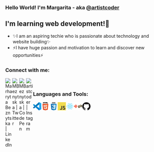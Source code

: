 ### Hello World! I'm Margarita - aka [@artistcoder]

## I'm learning web development!🦄

- ✨I am an aspiring techie who is passionate about technology and website building✨
- ⚡I have huge passion and motivation to learn and discover new opportunities⚡

### Connect with me:

[<img align="left" alt="Marharyta Beznytska | LinkedIn" width="22px" src="https://cdn.jsdelivr.net/npm/simple-icons@v3/icons/linkedin.svg" />][LinkedIn]
[<img align="left" href="https://twitter.com/MBeznytska" alt="MBeznytska | Twitter" width="22px" src="https://cdn.jsdelivr.net/npm/simple-icons@v3/icons/twitter.svg" />][Twitter]
[<img align="left" href="https://codepen.io/MBeznytska" alt="MBeznytska | CodePen" width="22px" src="https://cdn.jsdelivr.net/npm/simple-icons@v3/icons/codepen.svg" />][CodePen]
[<img align="left" href="https://www.instagram.com/artistcoder/" alt="artistcoder | Instagram" width="22px" src="https://cdn.jsdelivr.net/npm/simple-icons@v3/icons/instagram.svg" />][instagram]



<br />

### Languages and Tools:

<img align="left" alt="Visual Studio Code" width="26px" src="https://raw.githubusercontent.com/github/explore/80688e429a7d4ef2fca1e82350fe8e3517d3494d/topics/visual-studio-code/visual-studio-code.png" />
<img align="left" alt="HTML5" width="26px" src="https://raw.githubusercontent.com/github/explore/80688e429a7d4ef2fca1e82350fe8e3517d3494d/topics/html/html.png" />
<img align="left" alt="CSS3" width="26px" src="https://raw.githubusercontent.com/github/explore/80688e429a7d4ef2fca1e82350fe8e3517d3494d/topics/css/css.png" />
<img align="left" alt="JavaScript" width="26px" src="https://raw.githubusercontent.com/github/explore/80688e429a7d4ef2fca1e82350fe8e3517d3494d/topics/javascript/javascript.png" />
<img align="left" alt="React" width="26px" src="https://raw.githubusercontent.com/github/explore/80688e429a7d4ef2fca1e82350fe8e3517d3494d/topics/react/react.png" />
<img align="left" alt="Git" width="26px" src="https://raw.githubusercontent.com/github/explore/80688e429a7d4ef2fca1e82350fe8e3517d3494d/topics/git/git.png" />
<img align="left" alt="GitHub" width="26px" src="https://raw.githubusercontent.com/github/explore/78df643247d429f6cc873026c0622819ad797942/topics/github/github.png" />


<br />

[@artistcoder]: https://www.instagram.com/artistcoder/ 

[LinkedIn]: https://www.linkedin.com/in/marharyta-beznytska/

[instagram]: https://www.instagram.com/artistcoder/ 

[Twitter]: https://twitter.com/MBeznytska

[CodePen]: https://codepen.io/MBeznytska


